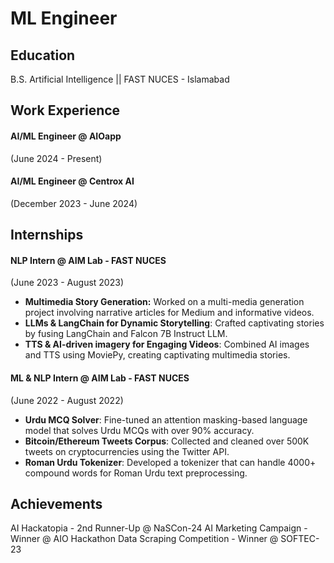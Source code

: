 # ML Engineer

## Education
B.S. Artificial Intelligence || FAST NUCES - Islamabad

## Work Experience

#### AI/ML Engineer @ AIOapp
(June 2024 - Present)

#### AI/ML Engineer @ Centrox AI
(December 2023 - June 2024)

## Internships

#### NLP Intern @ AIM Lab - FAST NUCES
(June 2023 - August 2023)
- **Multimedia Story Generation:** Worked on a multi-media generation project involving narrative articles for Medium and informative videos.
- **LLMs & LangChain for Dynamic Storytelling**: Crafted captivating stories by fusing LangChain and Falcon 7B Instruct LLM.
- **TTS & AI-driven imagery for Engaging Videos**: Combined AI images and TTS using MoviePy, creating captivating multimedia stories.

#### ML & NLP Intern @ AIM Lab - FAST NUCES
(June 2022 - August 2022)
- **Urdu MCQ Solver**: Fine-tuned an attention masking-based language model that solves Urdu MCQs with over 90% accuracy.
- **Bitcoin/Ethereum Tweets Corpus**: Collected and cleaned over 500K tweets on cryptocurrencies using the Twitter API.
- **Roman Urdu Tokenizer**: Developed a tokenizer that can handle 4000+ compound words for Roman Urdu text preprocessing.

## Achievements
AI Hackatopia - 2nd Runner-Up @ NaSCon-24
AI Marketing Campaign - Winner @ AIO Hackathon
Data Scraping Competition - Winner @ SOFTEC-23
